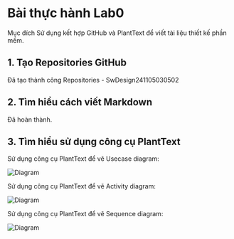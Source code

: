 # Bài thực hành Lab0
Mục đích
Sử dụng kết hợp GitHub và PlantText để viết tài liệu thiết kế phần mềm.
## 1. Tạo Repositories GitHub
Đã tạo thành công Repositories - SwDesign241105030502

## 2. Tìm hiểu cách viết Markdown
Đã hoàn thành.

## 3. Tìm hiểu sử dụng công cụ PlantText
Sử dụng công cụ PlantText để vẽ Usecase diagram:

![Diagram](https://www.planttext.com/api/plantuml/png/Z9AzQiCm4CTtFSNXgORc1K8msGs5WWbTXIqYOLiE-aWAfLE7hiqR94E75hfriYaTv1Vn4_GLUiWknSMOQX3YVtU_-z9NyxdMXYfZouBeN4XGbMQ4qDHK2eA4kvFai1VkLGP0DIIR7rFCtJdbNem9KImrL6uB1a7xr3x8BUJkunBQetzBtjLlkm3k2E3nLxA1nIA2Yojl0gkPahHai7Sds56j3vNAGkyPZnmDT-z8D5Zf0CT48V6Uyx0UCrJNLnJ24bOh8TF2PYoAHf3fH2E85yQ47l4dYO-vjZX3A54naAFXnKvcdmeTj5lRrSzcBkgtmXjS3fG2TwUxveWTYAvvbDXKrTLdyJ_6xAZk2LapcU6t-GO00F__0m00)

Sử dụng công cụ PlantText để vẽ Activity diagram:

![Diagram](https://www.planttext.com/api/plantuml/png/V96nIiH048RxUOeXLUuLakR4HX1ilD8c9dlkacGIaqaHI6TfPMad77OA5ZOco1KHtsEVm5TmJ0wzHRXkOV__d_-R-HgsovgZYfiyWperX5LHAm0sd2bSZKyvfiRssnnvV32OwiBs6y8B0kYEajnG1vCTWbNLj1ZR_hd4wsOIPUExumgXEszhLda7mOcnmmqXQplS8bSHNHrmxGO5nvc9K_54f4NoMos4u4nFWyaEzmQJHjBS_zbvsJ0NXDuUbhTVokNLu-jFZgp4GI_r-8PIUrE6ODReBqIf2Ft9AppzOxi0H9SmbKYU2UTc7tUVBv8HXw2oMg5_kfjsACJxBtA2_ve9bQB4hEKsHGbBUSjvlm400F__0m00)

Sử dụng công cụ PlantText để vẽ Sequence diagram:

![Diagram](https://www.planttext.com/api/plantuml/png/Z9H1QzH068RlyojUSgg7YbcrQWwbkjLMAjJ35hmcwR0xP3gfoKIsH_7WGNhkIN0ffI0K50HfGkaXuF-ON-1VyCiahSdk1Xh87hvvdxplztt3_YskDrBj9pexa8obaL18ufGpfeMM7CvmOlBV2chyvuSflWhibvTgx32sb_84g-lOsdiD3owzf2oE5O9CwrZ1UI7ZC79OTKwoLudWQdyOAvt4KlB4mu2GBLDS21oLtpE49Z_FO24sBsvyF3nSnapBMGX5CIzKmpUULKGFZuZP5gRufA0fuHUyZGzNiyCE5bYC-LBZNQlSCgaLeAVLk8V7zstdKeJHRUExEuuLzdQ-Pg4xzC5boh5jYlEZzk6o58E554DVXLnsajJpMBDYQr0D93_J24m-4unIigMZhskRptSzFAc37mjCocy7zLVguvLxx5PNGPk-zWC_vHwUTfcNqp3Jt9AZk4RUY5GJVuFCUJuZVfIO_1GVJF4HaSclDTvdLEWwBWxQVT2FscNl_2zWIlk0BA-Gck8d8hend-jHsosCABkQ82n_gR6jLa_lFNLTk-AR8Iz1Eojn1rPE7YH1KCxY1gqD5h_GH6ejxowHUlRU5sam5qcQugIv9HlqI_yN_m000F__0m00)


